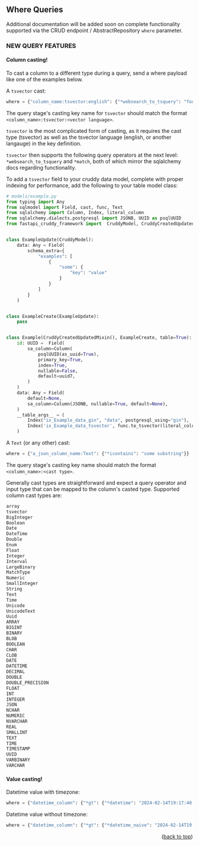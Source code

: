 ## Where Queries

Additional documentation will be added soon on complete functionality supported via the CRUD endpoint / AbstractRepository `where` parameter.

### NEW QUERY FEATURES

#### Column casting!

To cast a column to a different type during a query, send a where payload like one of the examples below.

A `tsvector` cast:

```python
where = {"column_name:tsvector:english": {"*websearch_to_tsquery": "foo or bar -baz"}}
```

The query stage's casting key name for `tsvector` should match the format `<column_name>:tsvector:<vector language>`.

`tsvector` is the most complicated form of casting, as it requires the cast type (tsvector) as well as the tsvector language (english, or another langauge) in the key definition.

`tsvector` then supports the following query operators at the next level: `*websearch_to_tsquery` and `*match`, both of which mirror the sqlalchemy docs regarding functionality.

To add a `tsvector` field to your cruddy data model, complete with proper indexing for performance, add the following to your table model class:

```python
# models/example.py
from typing import Any
from sqlmodel import Field, cast, func, Text
from sqlalchemy import Column, Index, literal_column
from sqlalchemy.dialects.postgresql import JSONB, UUID as psqlUUID
from fastapi_cruddy_framework import  CruddyModel, CruddyCreatedUpdatedMixin, UUID, uuid7


class ExampleUpdate(CruddyModel):
    data: Any = Field(
        schema_extra={
            "examples": [
                {
                    "some": {
                        "key": "value"
                    }
                }
            ]
        }
    )


class ExampleCreate(ExampleUpdate):
    pass


class Example(CruddyCreatedUpdatedMixin(), ExampleCreate, table=True):  # type: ignore
    id: UUID =  Field(
        sa_column=Column(
            psqlUUID(as_uuid=True),
            primary_key=True,
            index=True,
            nullable=False,
            default=uuid7,
        )
    )
    data: Any = Field(
        default=None,
        sa_column=Column(JSONB, nullable=True, default=None),
    )
    __table_args__ = (
        Index("ix_Example_data_gin", "data", postgresql_using="gin"),
        Index('ix_Example_data_tsvector', func.to_tsvector(literal_column("'english'"), cast(data.sa_column, Text)), postgresql_using="gin"),
    )
```

A `Text` (or any other) cast:

```python
where = {"a_json_column_name:Text": {"*icontains": "some substring"}}
```

The query stage's casting key name should match the format `<column_name>:<cast type>`.

Generally cast types are straightforward and expect a query operator and input type that can be mapped to the column's casted type. Supported column cast types are:

```python
array
tsvector
BigInteger
Boolean
Date
DateTime
Double
Enum
Float
Integer
Interval
LargeBinary
MatchType
Numeric
SmallInteger
String
Text
Time
Unicode
UnicodeText
Uuid
ARRAY
BIGINT
BINARY
BLOB
BOOLEAN
CHAR
CLOB
DATE
DATETIME
DECIMAL
DOUBLE
DOUBLE_PRECISION
FLOAT
INT
INTEGER
JSON
NCHAR
NUMERIC
NVARCHAR
REAL
SMALLINT
TEXT
TIME
TIMESTAMP
UUID
VARBINARY
VARCHAR
```

#### Value casting!

Datetime value with timezone:

```python
where = {"datetime_column": {"*gt": {"*datetime": "2024-02-14T19:17:40.860657Z"}}}
```

Datetime value without timezone:

```python
where = {"datetime_column": {"*gt": {"*datetime_naive": "2024-02-14T19:17:40.860657Z"}}}
```

<p align="right">(<a href="#readme-top">back to top</a>)</p>
